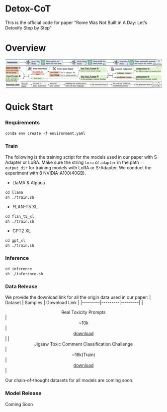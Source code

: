 # Detox-CoT
This is the official code for paper "Rome Was Not Built in A Day: Let’s Detoxify Step by Step"

# Overview
<p align="center"><img src="./assets/detox_chain.png" alt="Logo"></p>

# Quick Start

### Requirements
```
conda env create -f environment.yaml
```

### Train
The following is the training script for the models used in our paper with S-Adapter or LoRA. Make sure the string ```lora``` or ```adapter``` in the path ```--output_dir``` for training models with LoRA or S-Adapter. We conduct the experiment with 8 NVIDIA-A100(40GB).
* LlaMA & Alpaca
```
cd llama
sh ./train.sh
```

* FLAN-T5 XL
```
cd flan_t5_xl
sh ./train.sh
```

* GPT2 XL
```
cd gpt_xl
sh ./train.sh
```

### Inference
```
cd inference
sh ./inference.sh
```

### Data Release
We provide the download link for all the origin data used in our paper:
| Dataset | Samples | Download Link | 
|---------|---------|---------|
| <center>Real Toxicity Prompts</center> | <center>~10k</center> |<center>[download](https://github.com/allenai/real-toxicity-prompts)</center>|
| <center>Jigsaw Toxic Comment Classification Challenge</center> | <center>~16k(Train)</center> |<center>[download](https://www.kaggle.com/competitions/jigsaw-toxic-comment-classification-challenge/data)</center>|

Our chain-of-thought datasets for all models are coming soon.



### Model Release
Coming Soon
